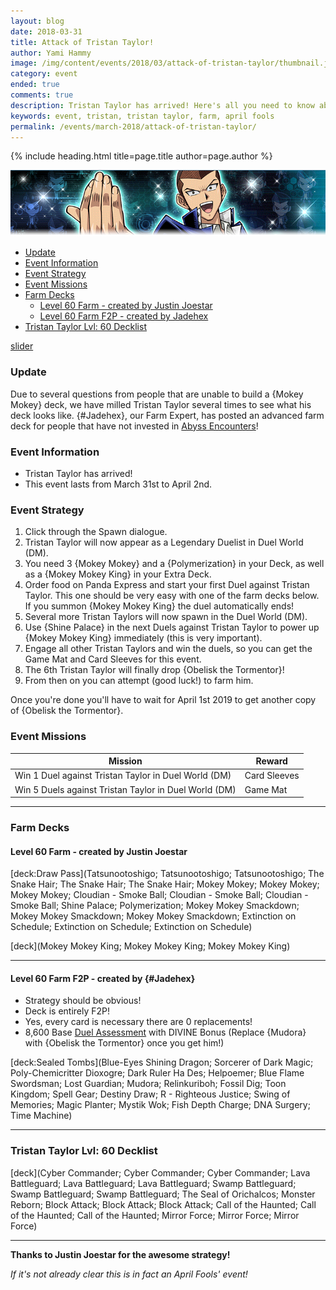 ```yaml
---
layout: blog
date: 2018-03-31
title: Attack of Tristan Taylor!
author: Yami Hammy
image: /img/content/events/2018/03/attack-of-tristan-taylor/thumbnail.jpg
category: event
ended: true
comments: true
description: Tristan Taylor has arrived! Here's all you need to know about the event and the best ways to farm him!
keywords: event, tristan, tristan taylor, farm, april fools
permalink: /events/march-2018/attack-of-tristan-taylor/
---
```


{% include heading.html title=page.title author=page.author %}

![Banner](/img/content/events/2018/03/attack-of-tristan-taylor/banner.png)

- [Update](#update)
- [Event Information](#event-information)
- [Event Strategy](#event-strategy)
- [Event Missions](#event-missions)
- [Farm Decks](#farm-decks)
    - [Level 60 Farm - created by Justin Joestar](#justin)
    - [Level 60 Farm F2P - created by Jadehex](#jadehex)
- [Tristan Taylor Lvl: 60 Decklist](#60)

[slider](/img/content/events/2018/03/attack-of-tristan-taylor/slider.jpg)

### Update

Due to several questions from people that are unable to build a {Mokey Mokey} deck, we have milled Tristan Taylor several times to see what his deck looks like. {#Jadehex}, our Farm Expert, has posted an advanced farm deck for people that have not invested in [Abyss Encounters](/box-reviews/abyss-encounters/)!

### Event Information 
- Tristan Taylor has arrived!
- This event lasts from March 31st to April 2nd.

### Event Strategy

1. Click through the Spawn dialogue.
2. Tristan Taylor will now appear as a Legendary Duelist in Duel World (DM). 
3. You need 3 {Mokey Mokey} and a {Polymerization} in your Deck, as well as a {Mokey Mokey King} in your Extra Deck.
4. Order food on Panda Express and start your first Duel against Tristan Taylor. This one should be very easy with one of the farm decks below. If you summon {Mokey Mokey King} the duel automatically ends!
5. Several more Tristan Taylors will now spawn in the Duel World (DM).
6. Use {Shine Palace} in the next Duels against Tristan Taylor to power up {Mokey Mokey King} immediately (this is very important).
7. Engage all other Tristan Taylors and win the duels, so you can get the Game Mat and Card Sleeves for this event.
8. The 6th Tristan Taylor will finally drop {Obelisk the Tormentor}!
9. From then on you can attempt (good luck!) to farm him.

Once you're done you'll have to wait for April 1st 2019 to get another copy of {Obelisk the Tormentor}.

### Event Missions 

| Mission | Reward | 
|--|--|
| Win 1 Duel against Tristan Taylor in Duel World (DM) | Card Sleeves |
| Win 5 Duels against Tristan Taylor in Duel World (DM) | Game Mat |

---

### Farm Decks

<a name="justin"></a>
#### Level 60 Farm - created by Justin Joestar

[deck:Draw Pass](Tatsunootoshigo; Tatsunootoshigo; Tatsunootoshigo; The Snake Hair; The Snake Hair; The Snake Hair; Mokey Mokey; Mokey Mokey; Mokey Mokey; Cloudian - Smoke Ball; Cloudian - Smoke Ball; Cloudian - Smoke Ball; Shine Palace; Polymerization; Mokey Mokey Smackdown; Mokey Mokey Smackdown; Mokey Mokey Smackdown; Extinction on Schedule; Extinction on Schedule; Extinction on Schedule)    

[deck](Mokey Mokey King; Mokey Mokey King; Mokey Mokey King)

---

<a name="jadehex"></a>
#### Level 60 Farm F2P - created by {#Jadehex}

- Strategy should be obvious!
- Deck is entirely F2P!
- Yes, every card is necessary there are 0 replacements!
- 8,600 Base [Duel Assessment](/farming/duel-assessment-score/) with DIVINE Bonus (Replace {Mudora} with {Obelisk the Tormentor} once you get him!)

[deck:Sealed Tombs](Blue-Eyes Shining Dragon; Sorcerer of Dark Magic; Poly-Chemicritter Dioxogre; Dark Ruler Ha Des; Helpoemer; Blue Flame Swordsman; Lost Guardian; Mudora; Relinkuriboh; Fossil Dig; Toon Kingdom; Spell Gear; Destiny Draw; R - Righteous Justice; Swing of Memories; Magic Planter; Mystik Wok; Fish Depth Charge; DNA Surgery; Time Machine)   

---

<a name="60"></a>
### Tristan Taylor Lvl: 60 Decklist

[deck](Cyber Commander; Cyber Commander; Cyber Commander; Lava Battleguard; Lava Battleguard; Lava Battleguard; Swamp Battleguard; Swamp Battleguard; Swamp Battleguard; The Seal of Orichalcos; Monster Reborn; Block Attack; Block Attack; Block Attack; Call of the Haunted; Call of the Haunted; Call of the Haunted; Mirror Force; Mirror Force; Mirror Force)

---

**Thanks to Justin Joestar for the awesome strategy!**
 
 
*If it's not already clear this is in fact an April Fools' event!*